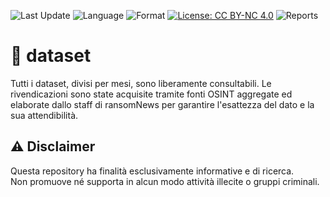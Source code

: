 ![Last Update](https://img.shields.io/badge/Updated-April%202025-blue)
![Language](https://img.shields.io/badge/Lang-Italiano-green)
![Format](https://img.shields.io/badge/Format-PDF%20%7C%20Markdown-lightgrey)
[![License: CC BY-NC 4.0](https://img.shields.io/badge/License-CC%20BY--NC%204.0-lightgrey.svg)](https://creativecommons.org/licenses/by-nc/4.0/)
![Reports](https://img.shields.io/badge/Datasets-2-red)




# 📰 dataset

Tutti i dataset, divisi per mesi, sono liberamente consultabili.
Le rivendicazioni sono state acquisite tramite fonti OSINT aggregate ed elaborate dallo staff di ransomNews per garantire l'esattezza del dato e la sua attendibilità.



## ⚠️ Disclaimer

Questa repository ha finalità esclusivamente informative e di ricerca.  
Non promuove né supporta in alcun modo attività illecite o gruppi criminali.
